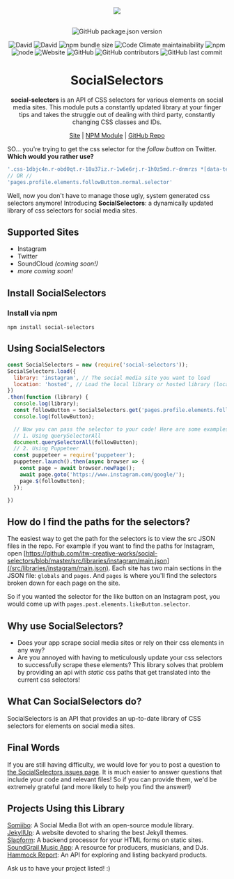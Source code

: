 <div align="center">
  <a href="https://cdn.itwcreativeworks.com/assets/itw-creative-works/images/logo/itw-creative-works-brandmark-black-x.svg">
    <img src="https://cdn.itwcreativeworks.com/assets/itw-creative-works/images/logo/itw-creative-works-brandmark-black-x.svg">
  </a>
  <br>
  <br>

![GitHub package.json version](https://img.shields.io/github/package-json/v/itw-creative-works/social-selectors.svg)

![David](https://img.shields.io/david/itw-creative-works/social-selectors.svg)
![David](https://img.shields.io/david/dev/itw-creative-works/social-selectors.svg) <!-- ![GitHub code size in bytes](https://img.shields.io/github/languages/code-size/social-selectors/social-selectors.svg) -->
![npm bundle size](https://img.shields.io/bundlephobia/min/social-selectors.svg)
![Code Climate maintainability](https://img.shields.io/codeclimate/maintainability-percentage/itw-creative-works/social-selectors.svg)
![npm](https://img.shields.io/npm/dm/social-selectors.svg) <!-- [![NPM total downloads](https://img.shields.io/npm/dt/social-selectors.svg?style=flat)](https://npmjs.org/package/social-selectors) -->
![node](https://img.shields.io/node/v/social-selectors.svg)
![Website](https://img.shields.io/website/https/itwcreativeworks.com.svg)
![GitHub](https://img.shields.io/github/license/itw-creative-works/social-selectors.svg)
![GitHub contributors](https://img.shields.io/github/contributors/itw-creative-works/social-selectors.svg)
![GitHub last commit](https://img.shields.io/github/last-commit/itw-creative-works/social-selectors.svg)

# SocialSelectors
**social-selectors** is an API of CSS selectors for various elements on social media sites. This module puts a constantly updated library at your finger tips and takes the struggle out of dealing with third party, constantly changing CSS classes and IDs.

[Site](https://itwcreativeworks.com) | [NPM Module](https://www.npmjs.com/package/social-selectors) | [GitHub Repo](https://github.com/itw-creative-works/social-selectors)

</div>

SO... you're trying to get the css selector for the _follow button_ on Twitter. **Which would you rather use?**

```js
'.css-1dbjc4n.r-obd0qt.r-18u37iz.r-1w6e6rj.r-1h0z5md.r-dnmrzs *[data-testid*="-follow"]'
// OR //
'pages.profile.elements.followButton.normal.selector'
```

Well, now you don't have to manage those ugly, system generated css selectors anymore!
Introducing **SocialSelectors**: a dynamically updated library of css selectors for social media sites.

## Supported Sites
* Instagram
* Twitter
* SoundCloud _(coming soon!)_
* _more coming soon!_

## Install SocialSelectors
### Install via npm
```shell
npm install social-selectors
```

## Using SocialSelectors
```js
const SocialSelectors = new (require('social-selectors'));
SocialSelectors.load({
  library: 'instagram', // The social media site you want to load
  location: 'hosted', // Load the local library or hosted library (local | hosted).
})
.then(function (library) {
  console.log(library);
  const followButton = SocialSelectors.get('pages.profile.elements.followButton.normal.selector'); // Get the CSS Selector for the follow button on a profile
  console.log(followButton);

  // Now you can pass the selector to your code! Here are some examples:
  // 1. Using querySelectorAll
  document.querySelectorAll(followButton);
  // 2. Using Puppeteer
  const puppeteer = require('puppeteer');
  puppeteer.launch().then(async browser => {
    const page = await browser.newPage();
    await page.goto('https://www.instagram.com/google/');
    page.$(followButton);
  });

})

```

## How do I find the paths for the selectors?
The easiest way to get the path for the selectors is to view the src JSON files in the repo. For example if you want to find the paths for Instagram, open [https://github.com/itw-creative-works/social-selectors/blob/master/src/libraries/instagram/main.json](/src/libraries/instagram/main.json). Each site has two main sections in the JSON file: `globals` and `pages`. And `pages` is where you'll find the selectors broken down for each page on the site.

So if you wanted the selector for the like button on an Instagram post, you would come up with `pages.post.elements.likeButton.selector`.

## Why use SocialSelectors?
* Does your app scrape social media sites or rely on their css elements in any way?
* Are you annoyed with having to meticulously update your css selectors to successfully scrape these elements?
This library solves that problem by providing an api with *static* css paths that get translated into the current css selectors!

## What Can SocialSelectors do?
SocialSelectors is an API that provides an up-to-date library of CSS selectors for elements on social media sites.

## Final Words
If you are still having difficulty, we would love for you to post
a question to [the SocialSelectors issues page](https://github.com/itw-creative-works/social-selectors/issues). It is much easier to answer questions that include your code and relevant files! So if you can provide them, we'd be extremely grateful (and more likely to help you find the answer!)

## Projects Using this Library
[Somiibo](https://somiibo.com/): A Social Media Bot with an open-source module library. <br>
[JekyllUp](https://jekyllup.com/): A website devoted to sharing the best Jekyll themes. <br>
[Slapform](https://slapform.com/): A backend processor for your HTML forms on static sites. <br>
[SoundGrail Music App](https://app.soundgrail.com/): A resource for producers, musicians, and DJs. <br>
[Hammock Report](https://hammockreport.com/): An API for exploring and listing backyard products. <br>

Ask us to have your project listed! :)
